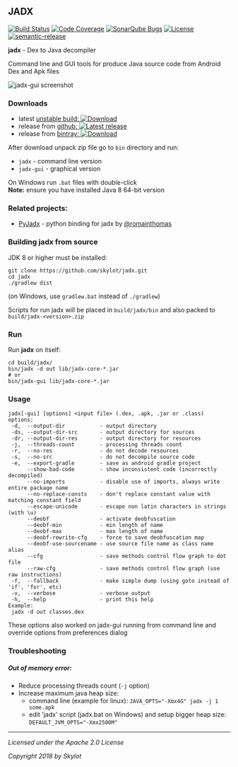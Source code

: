 ## JADX

[![Build Status](https://travis-ci.org/skylot/jadx.png?branch=master)](https://travis-ci.org/skylot/jadx)
[![Code Coverage](https://codecov.io/gh/skylot/jadx/branch/master/graph/badge.svg)](https://codecov.io/gh/skylot/jadx)
[![SonarQube Bugs](https://sonarcloud.io/api/project_badges/measure?project=jadx&metric=bugs)](https://sonarcloud.io/dashboard?id=jadx)
[![License](http://img.shields.io/:license-apache-blue.svg)](http://www.apache.org/licenses/LICENSE-2.0.html)
[![semantic-release](https://img.shields.io/badge/%20%20%F0%9F%93%A6%F0%9F%9A%80-semantic--release-e10079.svg)](https://github.com/semantic-release/semantic-release)

**jadx** - Dex to Java decompiler

Command line and GUI tools for produce Java source code from Android Dex and Apk files

![jadx-gui screenshot](https://i.imgur.com/h917IBZ.png)


### Downloads
- latest [unstable build: ![Download](https://api.bintray.com/packages/skylot/jadx/unstable/images/download.svg) ](https://bintray.com/skylot/jadx/unstable/_latestVersion#files)
- release from [github: ![Latest release](https://img.shields.io/github/release/skylot/jadx.svg)](https://github.com/skylot/jadx/releases/latest)
- release from [bintray: ![Download](https://api.bintray.com/packages/skylot/jadx/releases/images/download.svg) ](https://bintray.com/skylot/jadx/releases/_latestVersion#files)

After download unpack zip file go to `bin` directory and run:
- `jadx` - command line version
- `jadx-gui` - graphical version

On Windows run `.bat` files with double-click\
**Note:** ensure you have installed Java 8 64-bit version


### Related projects:
- [PyJadx](https://github.com/romainthomas/pyjadx) - python binding for jadx by [@romainthomas](https://github.com/romainthomas)


### Building jadx from source
JDK 8 or higher must be installed:

    git clone https://github.com/skylot/jadx.git
    cd jadx
    ./gradlew dist

(on Windows, use `gradlew.bat` instead of `./gradlew`)

Scripts for run jadx will be placed in `build/jadx/bin`
and also packed to `build/jadx-<version>.zip`


### Run
Run **jadx** on itself:

    cd build/jadx/
    bin/jadx -d out lib/jadx-core-*.jar
    # or
    bin/jadx-gui lib/jadx-core-*.jar


### Usage
```
jadx[-gui] [options] <input file> (.dex, .apk, .jar or .class)
options:
 -d,  --output-dir           - output directory
 -ds, --output-dir-src       - output directory for sources
 -dr, --output-dir-res       - output directory for resources
 -j,  --threads-count        - processing threads count
 -r,  --no-res               - do not decode resources
 -s,  --no-src               - do not decompile source code
 -e,  --export-gradle        - save as android gradle project
      --show-bad-code        - show inconsistent code (incorrectly decompiled)
      --no-imports           - disable use of imports, always write entire package name
      --no-replace-consts    - don't replace constant value with matching constant field
      --escape-unicode       - escape non latin characters in strings (with \u)
      --deobf                - activate deobfuscation
      --deobf-min            - min length of name
      --deobf-max            - max length of name
      --deobf-rewrite-cfg    - force to save deobfuscation map
      --deobf-use-sourcename - use source file name as class name alias
      --cfg                  - save methods control flow graph to dot file
      --raw-cfg              - save methods control flow graph (use raw instructions)
 -f,  --fallback             - make simple dump (using goto instead of 'if', 'for', etc)
 -v,  --verbose              - verbose output
 -h,  --help                 - print this help
Example:
 jadx -d out classes.dex
```
These options also worked on jadx-gui running from command line and override options from preferences dialog

### Troubleshooting
##### Out of memory error:
  - Reduce processing threads count (`-j` option)
  - Increase maximum java heap size:
    * command line (example for linux):
      `JAVA_OPTS="-Xmx4G" jadx -j 1 some.apk`
    * edit 'jadx' script (jadx.bat on Windows) and setup bigger heap size:
      `DEFAULT_JVM_OPTS="-Xmx2500M"`

---------------------------------------
*Licensed under the Apache 2.0 License*

*Copyright 2018 by Skylot*
